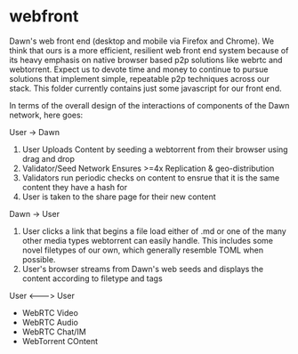 # webfront
Dawn's web front end (desktop and mobile via Firefox and Chrome).  We think that ours is a more efficient, resilient web front end system because of its heavy emphasis on native browser based p2p solutions like webrtc and webtorrent.  Expect us to devote time and money to continue to pursue solutions that implement simple, repeatable p2p techniques across our stack.  This folder currently contains just some javascript for our front end.

In terms of the overall design of the interactions of components of the Dawn network, here goes:

User -> Dawn

1) User Uploads Content by seeding a webtorrent from their browser using drag and drop 
2) Validator/Seed Network Ensures >=4x Replication & geo-distribution
3) Validators run periodic checks on content to ensrue that it is the same content they have a hash for
4) User is taken to the share page for their new content

Dawn -> User

1) User clicks a link that begins a file load either of .md or one of the many other media types webtorrent can easily handle. This includes some novel filetypes of our own, which generally resemble TOML when possible.
2) User's browser streams from Dawn's web seeds and displays the content according to filetype and tags

User <---> User

* WebRTC Video
* WebRTC Audio
* WebRTC Chat/IM
* WebTorrent COntent
